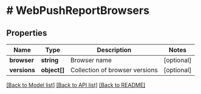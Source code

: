 # # WebPushReportBrowsers

## Properties

Name | Type | Description | Notes
------------ | ------------- | ------------- | -------------
**browser** | **string** | Browser name | [optional] 
**versions** | **object[]** | Collection of browser versions | [optional] 

[[Back to Model list]](../../README.md#documentation-for-models) [[Back to API list]](../../README.md#documentation-for-api-endpoints) [[Back to README]](../../README.md)



